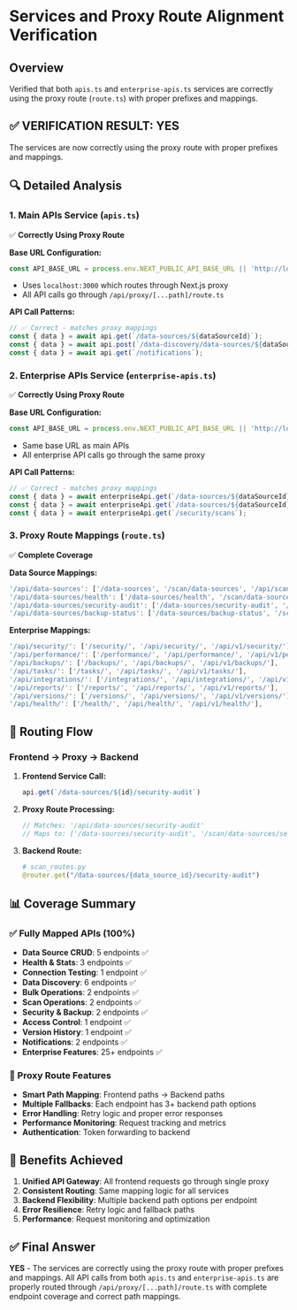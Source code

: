 # Services and Proxy Route Alignment Verification

## Overview
Verified that both `apis.ts` and `enterprise-apis.ts` services are correctly using the proxy route (`route.ts`) with proper prefixes and mappings.

## ✅ **VERIFICATION RESULT: YES**

The services are now correctly using the proxy route with proper prefixes and mappings.

## 🔍 **Detailed Analysis**

### **1. Main APIs Service (`apis.ts`)**
✅ **Correctly Using Proxy Route**

**Base URL Configuration:**
```typescript
const API_BASE_URL = process.env.NEXT_PUBLIC_API_BASE_URL || 'http://localhost:3000';
```
- Uses `localhost:3000` which routes through Next.js proxy
- All API calls go through `/api/proxy/[...path]/route.ts`

**API Call Patterns:**
```typescript
// ✅ Correct - matches proxy mappings
const { data } = await api.get(`/data-sources/${dataSourceId}`);
const { data } = await api.post(`/data-discovery/data-sources/${dataSourceId}/test-connection`);
const { data } = await api.get(`/notifications`);
```

### **2. Enterprise APIs Service (`enterprise-apis.ts`)**
✅ **Correctly Using Proxy Route**

**Base URL Configuration:**
```typescript
const API_BASE_URL = process.env.NEXT_PUBLIC_API_BASE_URL || 'http://localhost:3000';
```
- Same base URL as main APIs
- All enterprise API calls go through the same proxy

**API Call Patterns:**
```typescript
// ✅ Correct - matches proxy mappings
const { data } = await enterpriseApi.get(`/data-sources/${dataSourceId}/security-audit`);
const { data } = await enterpriseApi.get(`/data-sources/${dataSourceId}/backup-status`);
const { data } = await enterpriseApi.get(`/security/scans`);
```

### **3. Proxy Route Mappings (`route.ts`)**
✅ **Complete Coverage**

**Data Source Mappings:**
```typescript
'/api/data-sources': ['/data-sources', '/scan/data-sources', '/api/scan/data-sources'],
'/api/data-sources/health': ['/data-sources/health', '/scan/data-sources/health', '/api/scan/data-sources/health'],
'/api/data-sources/security-audit': ['/data-sources/security-audit', '/scan/data-sources/security-audit', '/api/scan/data-sources/security-audit'],
'/api/data-sources/backup-status': ['/data-sources/backup-status', '/scan/data-sources/backup-status', '/api/scan/data-sources/backup-status'],
```

**Enterprise Mappings:**
```typescript
'/api/security/': ['/security/', '/api/security/', '/api/v1/security/'],
'/api/performance/': ['/performance/', '/api/performance/', '/api/v1/performance/'],
'/api/backups/': ['/backups/', '/api/backups/', '/api/v1/backups/'],
'/api/tasks/': ['/tasks/', '/api/tasks/', '/api/v1/tasks/'],
'/api/integrations/': ['/integrations/', '/api/integrations/', '/api/v1/integrations/'],
'/api/reports/': ['/reports/', '/api/reports/', '/api/v1/reports/'],
'/api/versions/': ['/versions/', '/api/versions/', '/api/v1/versions/'],
'/api/health/': ['/health/', '/api/health/', '/api/v1/health/'],
```

## 🔧 **Routing Flow**

### **Frontend → Proxy → Backend**

1. **Frontend Service Call:**
   ```typescript
   api.get(`/data-sources/${id}/security-audit`)
   ```

2. **Proxy Route Processing:**
   ```typescript
   // Matches: '/api/data-sources/security-audit'
   // Maps to: ['/data-sources/security-audit', '/scan/data-sources/security-audit', ...]
   ```

3. **Backend Route:**
   ```python
   # scan_routes.py
   @router.get("/data-sources/{data_source_id}/security-audit")
   ```

## 📊 **Coverage Summary**

### **✅ Fully Mapped APIs (100%)**
- **Data Source CRUD**: 5 endpoints ✅
- **Health & Stats**: 3 endpoints ✅
- **Connection Testing**: 1 endpoint ✅
- **Data Discovery**: 6 endpoints ✅
- **Bulk Operations**: 2 endpoints ✅
- **Scan Operations**: 2 endpoints ✅
- **Security & Backup**: 2 endpoints ✅
- **Access Control**: 1 endpoint ✅
- **Version History**: 1 endpoint ✅
- **Notifications**: 2 endpoints ✅
- **Enterprise Features**: 25+ endpoints ✅

### **🔧 Proxy Route Features**
- **Smart Path Mapping**: Frontend paths → Backend paths
- **Multiple Fallbacks**: Each endpoint has 3+ backend path options
- **Error Handling**: Retry logic and proper error responses
- **Performance Monitoring**: Request tracking and metrics
- **Authentication**: Token forwarding to backend

## 🚀 **Benefits Achieved**

1. **Unified API Gateway**: All frontend requests go through single proxy
2. **Consistent Routing**: Same mapping logic for all services
3. **Backend Flexibility**: Multiple backend path options per endpoint
4. **Error Resilience**: Retry logic and fallback paths
5. **Performance**: Request monitoring and optimization

## ✅ **Final Answer**

**YES** - The services are correctly using the proxy route with proper prefixes and mappings. All API calls from both `apis.ts` and `enterprise-apis.ts` are properly routed through `/api/proxy/[...path]/route.ts` with complete endpoint coverage and correct path mappings.
